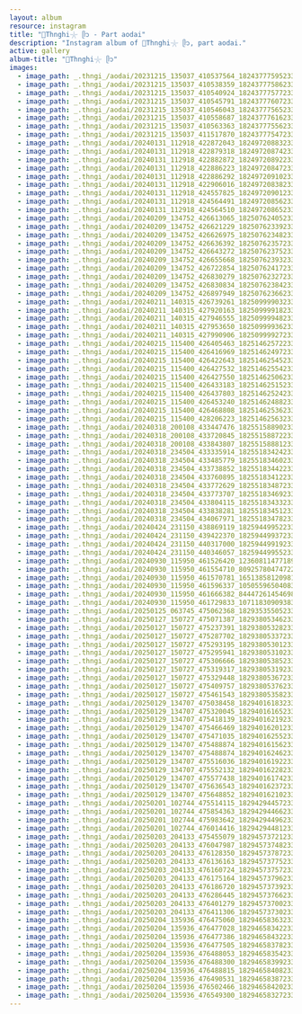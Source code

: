 ```yaml
---
layout: album
resource: instagram
title: "🐚Thnghi𓇼 ᥫ᭡ - Part aodai"
description: "Instagram album of 🐚Thnghi𓇼 ᥫ᭡, part aodai."
active: gallery
album-title: "🐚Thnghi𓇼 ᥫ᭡"
images:
  - image_path: _.thngi_/aodai/20231215_135037_410537564_18243777595233157_5296820748809734934_n.jpg
  - image_path: _.thngi_/aodai/20231215_135037_410538359_18243777586233157_1989028752983060406_n.jpg
  - image_path: _.thngi_/aodai/20231215_135037_410540924_18243777577233157_1939698779824666549_n.jpg
  - image_path: _.thngi_/aodai/20231215_135037_410545791_18243777607233157_5483578491155010800_n.jpg
  - image_path: _.thngi_/aodai/20231215_135037_410546043_18243777565233157_3428184196672724925_n.jpg
  - image_path: _.thngi_/aodai/20231215_135037_410558687_18243777616233157_8526191977752618067_n.jpg
  - image_path: _.thngi_/aodai/20231215_135037_410563363_18243777556233157_3844782399122673921_n.jpg
  - image_path: _.thngi_/aodai/20231215_135037_411517870_18243777547233157_8581313073955771634_n.jpg
  - image_path: _.thngi_/aodai/20240131_112918_422872043_18249720883233157_9060385291416177647_n.jpg
  - image_path: _.thngi_/aodai/20240131_112918_422879318_18249720874233157_5118197663001028756_n.jpg
  - image_path: _.thngi_/aodai/20240131_112918_422882872_18249720892233157_1002398570647633429_n.jpg
  - image_path: _.thngi_/aodai/20240131_112918_422886223_18249720847233157_7856225495565118096_n.jpg
  - image_path: _.thngi_/aodai/20240131_112918_422886292_18249720910233157_7602459110981041060_n.jpg
  - image_path: _.thngi_/aodai/20240131_112918_422906016_18249720838233157_855819824671287351_n.jpg
  - image_path: _.thngi_/aodai/20240131_112918_424557825_18249720901233157_3010994860179163572_n.jpg
  - image_path: _.thngi_/aodai/20240131_112918_424564491_18249720856233157_3187827740365756720_n.jpg
  - image_path: _.thngi_/aodai/20240131_112918_424564510_18249720865233157_2664380235824385267_n.jpg
  - image_path: _.thngi_/aodai/20240209_134752_426613065_18250762405233157_6833856491820666437_n.jpg
  - image_path: _.thngi_/aodai/20240209_134752_426621229_18250762339233157_6412542786878808551_n.jpg
  - image_path: _.thngi_/aodai/20240209_134752_426626975_18250762348233157_6442812638760581868_n.jpg
  - image_path: _.thngi_/aodai/20240209_134752_426636392_18250762357233157_5827701016846231550_n.jpg
  - image_path: _.thngi_/aodai/20240209_134752_426643272_18250762375233157_7236257262155133651_n.jpg
  - image_path: _.thngi_/aodai/20240209_134752_426655668_18250762393233157_2947269693570404150_n.jpg
  - image_path: _.thngi_/aodai/20240209_134752_426722854_18250762417233157_7628596492478096828_n.jpg
  - image_path: _.thngi_/aodai/20240209_134752_426830279_18250762327233157_5760129218401226703_n.jpg
  - image_path: _.thngi_/aodai/20240209_134752_426830834_18250762384233157_1428509905785322152_n.jpg
  - image_path: _.thngi_/aodai/20240209_134752_426897949_18250762366233157_4104150172368308266_n.jpg
  - image_path: _.thngi_/aodai/20240211_140315_426739261_18250999903233157_8180743950038336382_n.jpg
  - image_path: _.thngi_/aodai/20240211_140315_427920163_18250999918233157_3826096803817501469_n.jpg
  - image_path: _.thngi_/aodai/20240211_140315_427946555_18250999948233157_5682243754326936808_n.jpg
  - image_path: _.thngi_/aodai/20240211_140315_427953650_18250999936233157_1609478483560942249_n.jpg
  - image_path: _.thngi_/aodai/20240211_140315_427990906_18250999927233157_1258744871262696537_n.jpg
  - image_path: _.thngi_/aodai/20240215_115400_426405463_18251462572233157_5426719577522306202_n.jpg
  - image_path: _.thngi_/aodai/20240215_115400_426416969_18251462497233157_4760933665786294840_n.jpg
  - image_path: _.thngi_/aodai/20240215_115400_426422643_18251462545233157_8179539282993312784_n.jpg
  - image_path: _.thngi_/aodai/20240215_115400_426427532_18251462554233157_4006950574733793188_n.jpg
  - image_path: _.thngi_/aodai/20240215_115400_426427550_18251462506233157_2612682319442024227_n.jpg
  - image_path: _.thngi_/aodai/20240215_115400_426433183_18251462515233157_6486789251198652651_n.jpg
  - image_path: _.thngi_/aodai/20240215_115400_426437803_18251462524233157_2314879317511705776_n.jpg
  - image_path: _.thngi_/aodai/20240215_115400_426453240_18251462488233157_2586593568676412266_n.jpg
  - image_path: _.thngi_/aodai/20240215_115400_426468808_18251462536233157_7726310438902065769_n.jpg
  - image_path: _.thngi_/aodai/20240215_115400_428206223_18251462563233157_1153330247400072092_n.jpg
  - image_path: _.thngi_/aodai/20240318_200108_433447476_18255158890233157_7471035187510487565_n.jpg
  - image_path: _.thngi_/aodai/20240318_200108_433720845_18255158872233157_3922217149748076697_n.jpg
  - image_path: _.thngi_/aodai/20240318_200108_433843807_18255158881233157_70121437231032970_n.jpg
  - image_path: _.thngi_/aodai/20240318_234504_433335914_18255183424233157_3158082586101493817_n.jpg
  - image_path: _.thngi_/aodai/20240318_234504_433485779_18255183460233157_2147748291328367407_n.jpg
  - image_path: _.thngi_/aodai/20240318_234504_433738852_18255183442233157_4027045544390305810_n.jpg
  - image_path: _.thngi_/aodai/20240318_234504_433760895_18255183412233157_4455894187767770640_n.jpg
  - image_path: _.thngi_/aodai/20240318_234504_433772629_18255183487233157_2918036676955461005_n.jpg
  - image_path: _.thngi_/aodai/20240318_234504_433773707_18255183469233157_2607509482247161485_n.jpg
  - image_path: _.thngi_/aodai/20240318_234504_433804115_18255183433233157_6241333219384841731_n.jpg
  - image_path: _.thngi_/aodai/20240318_234504_433838281_18255183451233157_1361118466785133411_n.jpg
  - image_path: _.thngi_/aodai/20240318_234504_434067971_18255183478233157_8889428284272093437_n.jpg
  - image_path: _.thngi_/aodai/20240424_231150_438869119_18259449952233157_4801033064513867618_n.jpg
  - image_path: _.thngi_/aodai/20240424_231150_439422370_18259449937233157_5832104941171679224_n.jpg
  - image_path: _.thngi_/aodai/20240424_231150_440317000_18259449919233157_7786552571731366424_n.jpg
  - image_path: _.thngi_/aodai/20240424_231150_440346057_18259449955233157_6013873685750352203_n.jpg
  - image_path: _.thngi_/aodai/20240930_115950_461526420_1236081147718971_1194182859412834194_n.jpg
  - image_path: _.thngi_/aodai/20240930_115950_461554710_809257804747228_2080240718600300255_n.jpg
  - image_path: _.thngi_/aodai/20240930_115950_461570781_1651385812098155_7570353623704203561_n.jpg
  - image_path: _.thngi_/aodai/20240930_115950_461596337_1050559650408360_9179564255815943416_n.jpg
  - image_path: _.thngi_/aodai/20240930_115950_461666382_844472614546981_7036782349677434593_n.jpg
  - image_path: _.thngi_/aodai/20240930_115950_461729833_1071183090938315_4702822368273709070_n.jpg
  - image_path: _.thngi_/aodai/20250125_063745_475062368_18293535505233157_2826484141415836155_n.jpg
  - image_path: _.thngi_/aodai/20250127_150727_475071387_18293805346233157_3974498237955575845_n.jpg
  - image_path: _.thngi_/aodai/20250127_150727_475237391_18293805328233157_8382528935564175970_n.jpg
  - image_path: _.thngi_/aodai/20250127_150727_475287702_18293805337233157_2464066777393945726_n.jpg
  - image_path: _.thngi_/aodai/20250127_150727_475293195_18293805301233157_2287824911922250451_n.jpg
  - image_path: _.thngi_/aodai/20250127_150727_475295941_18293805310233157_8198262915404531314_n.jpg
  - image_path: _.thngi_/aodai/20250127_150727_475306666_18293805385233157_6523713919798713920_n.jpg
  - image_path: _.thngi_/aodai/20250127_150727_475319317_18293805319233157_6716120426942512226_n.jpg
  - image_path: _.thngi_/aodai/20250127_150727_475329448_18293805367233157_7980162598314947317_n.jpg
  - image_path: _.thngi_/aodai/20250127_150727_475409757_18293805376233157_1794315012669684317_n.jpg
  - image_path: _.thngi_/aodai/20250127_150727_475461543_18293805358233157_4685314496220073182_n.jpg
  - image_path: _.thngi_/aodai/20250129_134707_475038458_18294016183233157_455179340910342614_n.jpg
  - image_path: _.thngi_/aodai/20250129_134707_475320045_18294016165233157_1891803656613453750_n.jpg
  - image_path: _.thngi_/aodai/20250129_134707_475418139_18294016219233157_8565005708055442746_n.jpg
  - image_path: _.thngi_/aodai/20250129_134707_475466469_18294016201233157_6314238328837672685_n.jpg
  - image_path: _.thngi_/aodai/20250129_134707_475471035_18294016255233157_5828567441757727468_n.jpg
  - image_path: _.thngi_/aodai/20250129_134707_475488874_18294016156233157_5950123765741357827_n.jpg
  - image_path: _.thngi_/aodai/20250129_134707_475488874_18294016246233157_8218185440376404092_n.jpg
  - image_path: _.thngi_/aodai/20250129_134707_475516036_18294016192233157_1081733214217901577_n.jpg
  - image_path: _.thngi_/aodai/20250129_134707_475552132_18294016228233157_7864909850417069743_n.jpg
  - image_path: _.thngi_/aodai/20250129_134707_475577438_18294016174233157_2229862651318059307_n.jpg
  - image_path: _.thngi_/aodai/20250129_134707_475636543_18294016237233157_7411524492622886469_n.jpg
  - image_path: _.thngi_/aodai/20250129_134707_475648852_18294016210233157_1865710899971541936_n.jpg
  - image_path: _.thngi_/aodai/20250201_102744_475514115_18294294457233157_7396432452240936044_n.jpg
  - image_path: _.thngi_/aodai/20250201_102744_475854363_18294294466233157_6908279847711377209_n.jpg
  - image_path: _.thngi_/aodai/20250201_102744_475983642_18294294496233157_6239195952649649135_n.jpg
  - image_path: _.thngi_/aodai/20250201_102744_476014416_18294294481233157_8851859191780067387_n.jpg
  - image_path: _.thngi_/aodai/20250203_204133_475455079_18294573721233157_1720187075176745280_n.jpg
  - image_path: _.thngi_/aodai/20250203_204133_476047987_18294573748233157_5752973463072669815_n.jpg
  - image_path: _.thngi_/aodai/20250203_204133_476128350_18294573787233157_3474863236938779474_n.jpg
  - image_path: _.thngi_/aodai/20250203_204133_476136163_18294573775233157_7443857145991931748_n.jpg
  - image_path: _.thngi_/aodai/20250203_204133_476160724_18294573757233157_1552389737290366056_n.jpg
  - image_path: _.thngi_/aodai/20250203_204133_476175164_18294573796233157_960026900035948984_n.jpg
  - image_path: _.thngi_/aodai/20250203_204133_476186720_18294573739233157_644790232748746274_n.jpg
  - image_path: _.thngi_/aodai/20250203_204133_476286445_18294573766233157_7736533830491205795_n.jpg
  - image_path: _.thngi_/aodai/20250203_204133_476401279_18294573700233157_7559317649026961150_n.jpg
  - image_path: _.thngi_/aodai/20250203_204133_476411306_18294573730233157_4764875399506038896_n.jpg
  - image_path: _.thngi_/aodai/20250204_135936_476475060_18294658363233157_729394368501633522_n.jpg
  - image_path: _.thngi_/aodai/20250204_135936_476477028_18294658342233157_2773216785722993176_n.jpg
  - image_path: _.thngi_/aodai/20250204_135936_476477386_18294658432233157_6209297709767547066_n.jpg
  - image_path: _.thngi_/aodai/20250204_135936_476477505_18294658378233157_4451475250280059658_n.jpg
  - image_path: _.thngi_/aodai/20250204_135936_476488053_18294658354233157_913647414229230592_n.jpg
  - image_path: _.thngi_/aodai/20250204_135936_476488300_18294658399233157_1829968550945866219_n.jpg
  - image_path: _.thngi_/aodai/20250204_135936_476488815_18294658408233157_6805429793538225919_n.jpg
  - image_path: _.thngi_/aodai/20250204_135936_476490531_18294658387233157_4408963045437728145_n.jpg
  - image_path: _.thngi_/aodai/20250204_135936_476502466_18294658420233157_585637982967888755_n.jpg
  - image_path: _.thngi_/aodai/20250204_135936_476549300_18294658327233157_2049810063627592254_n.jpg
---
```

